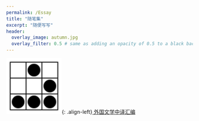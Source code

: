 ```yaml
---
permalink: /Essay
title: "随笔集"
excerpt: "随便写写"
header:
  overlay_image: autumn.jpg
  overlay_filter: 0.5 # same as adding an opacity of 0.5 to a black background
---
```


<img src="/images/hacker.png" width="150" height="150" alt="hacker"/>{: .align-left}[
外国文学中译汇编](/blog/Translation-Version/)